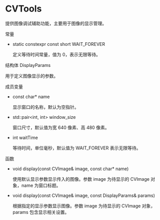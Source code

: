 # CVTools

提供图像调试辅助功能，主要用于图像的显示管理。

常量

- static constexpr const short WAIT_FOREVER

  定义等待时间常量，值为 0，表示无限等待。

结构体 DisplayParams

用于定义图像显示的参数。

成员变量

- const char* name

  显示窗口的名称，默认为空指针。

- std::pair<int, int> window_size

  窗口尺寸，默认值为宽 640 像素、高 480 像素。

- int waitTime

  等待时间，单位毫秒，默认值为 WAIT_FOREVER 表示无限等待。

函数

- void display(const CVImage& image, const char* name)

  使用默认显示参数显示传入的图像。参数 image 为待显示的 CVImage 对象，name 为窗口标题。

- void display(const CVImage& image, const DisplayParams& params)

  根据指定的显示参数显示图像。参数 image 为待显示的 CVImage 对象，params 包含显示相关设置。